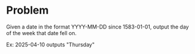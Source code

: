 # Problem

Given a date in the format YYYY-MM-DD since 1583-01-01, output the day of the week that date fell on.

Ex: 2025-04-10 outputs "Thursday"